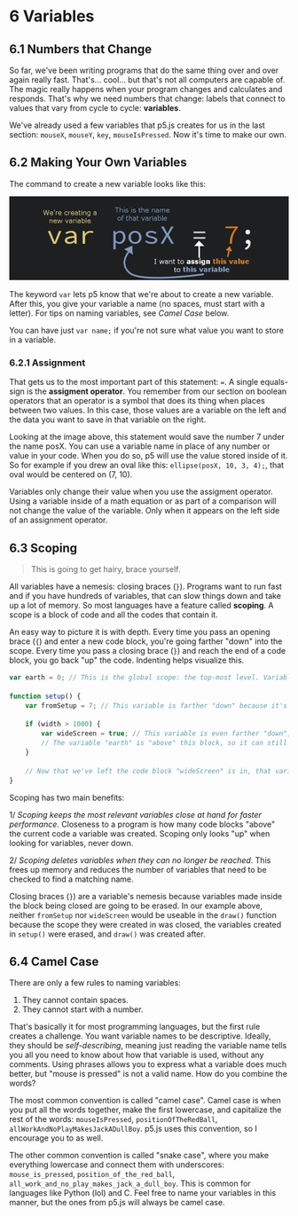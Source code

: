 # 6 Variables

## 6.1 Numbers that Change

So far, we've been writing programs that do the same thing over and over again really fast. That's... cool... but that's not all computers are capable of. The magic really happens when your program changes and calculates and responds. That's why we need numbers that change: labels that connect to values that vary from cycle to cycle: **variables**.

We've already used a few variables that p5.js creates for us in the last section: `mouseX`, `mouseY`, `key`, `mouseIsPressed`. Now it's time to make our own.

## 6.2 Making Your Own Variables

The command to create a new variable looks like this:

![var posX = 7;](statement.jpg)

The keyword `var` lets p5 know that we're about to create a new variable. After this, you give your variable a name (no spaces, must start with a letter). For tips on naming variables, see *Camel Case* below.

You can have just `var name;` if you're not sure what value you want to store in a variable.

### 6.2.1 Assignment

That gets us to the most important part of this statement: `=`. A single equals-sign is the **assigment operator**. You remember from our section on boolean operators that an operator is a symbol that does its thing when places between two values. In this case, those values are a variable on the left and the data you want to save in that variable on the right.

Looking at the image above, this statement would save the number 7 under the name posX. You can use a variable name in place of any number or value in your code. When you do so, p5 will use the value stored inside of it. So for example if you drew an oval like this: `ellipse(posX, 10, 3, 4);`, that oval would be centered on (7, 10).

Variables only change their value when you use the assigment operator. Using a variable inside of a math equation or as part of a comparison will not change the value of the variable. Only when it appears on the left side of an assignment operator.

## 6.3 Scoping

> This is going to get hairy, brace yourself.

All variables have a nemesis: closing braces (`}`). Programs want to run fast and if you have hundreds of variables, that can slow things down and take up a lot of memory. So most languages have a feature called **scoping**. A scope is a block of code and all the codes that contain it.

An easy way to picture it is with depth. Every time you pass an opening brace (`{`) and enter a new code block, you're going farther "down" into the scope. Every time you pass a closing brace (`}`) and reach the end of a code block, you go back "up" the code. Indenting helps visualize this.

```Javascript
var earth = 0; // This is the global scope: the top-most level. Variables made here are available to the entire program.

function setup() {
    var fromSetup = 7; // This variable is farther "down" because it's inside the setup() code block

    if (width > 1000) {
        var wideScreen = true; // This variable is even farther "down", notice the indenting.
        // The variable "earth" is "above" this block, so it can still be accessed. "fromSetup" is closer in scope.
    }

    // Now that we've left the code block "wideScreen" is in, that variable is "below" where we are, and is considered inaccessible.
}
```

Scoping has two main benefits:

1/ *Scoping keeps the most relevant variables close at hand for faster performance*. Closeness to a program is how many code blocks "above" the current code a variable was created. Scoping only looks "up" when looking for variables, never down.

2/ *Scoping deletes variables when they can no longer be reached*. This frees up memory and reduces the number of variables that need to be checked to find a matching name.

Closing braces (`}`) are a variable's nemesis because variables made inside the block being closed are going to be erased. In our example above, neither `fromSetup` nor `wideScreen` would be useable in the `draw()` function because the scope they were created in was closed, the variables created in `setup()` were erased, and `draw()` was created after.

## 6.4 Camel Case

There are only a few rules to naming variables:

1. They cannot contain spaces.
2. They cannot start with a number.

That's basically it for most programming languages, but the first rule creates a challenge. You want variable names to be descriptive. Ideally, they should be *self-describing*, meaning just reading the variable name tells you all you need to know about how that variable is used, without any comments. Using phrases allows you to express what a variable does much better, but "mouse is pressed" is not a valid name. How do you combine the words?

The most common convention is called "camel case". Camel case is when you put all the words together, make the first lowercase, and capitalize the rest of the words: `mouseIsPressed`, `positionOfTheRedBall`, `allWorkAndNoPlayMakesJackADullBoy`. p5.js uses this convention, so I encourage you to as well.

The other common convention is called "snake case", where you make everything lowercase and connect them with underscores: `mouse_is_pressed`, `position_of_the_red_ball`, `all_work_and_no_play_makes_jack_a_dull_boy`. This is common for languages like Python (lol) and C. Feel free to name your variables in this manner, but the ones from p5.js will always be camel case.
